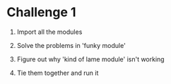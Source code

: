 # Challenge 1

1. Import all the modules

1. Solve the problems in 'funky module'

1. Figure out why 'kind of lame module' isn't working

1. Tie them together and run it
